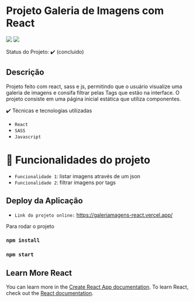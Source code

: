 # Projeto Galeria de Imagens com React

<img src="https://img.shields.io/static/v1?label=react&message=framework&color=blue&style=for-the-badge&logo=REACT"/>
<img src="https://img.shields.io/static/v1?label=Vercel&message=deploy&color=blue&style=for-the-badge&logo=VERCEL"/>

Status do Projeto: ✔️ (concluido)

## Descrição
Projeto feito com react, sass e js, permitindo que o usuário visualize uma galeria de imagens e consifa filtrar pelas Tags que estão na interface. O projeto consiste em uma página inicial estática que utiliza componentes.

✔️ Técnicas e tecnologias utilizadas
- ``React``
- ``SASS``
- ``Javascript``

# :hammer: Funcionalidades do projeto

- `Funcionalidade 1`: listar imagens através de um json
- `Funcionalidade 2`: filtrar imagens por tags


## Deploy da Aplicação
- ``Link do projeto online:`` https://galeriamagens-react.vercel.app/


Para rodar o projeto
### `npm install`
### `npm start`


## Learn More React
You can learn more in the [Create React App documentation](https://facebook.github.io/create-react-app/docs/getting-started).
To learn React, check out the [React documentation](https://reactjs.org/).
